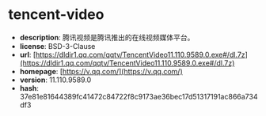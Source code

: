 # tencent-video

- **description**: 腾讯视频是腾讯推出的在线视频媒体平台。
- **license**: BSD-3-Clause
- **url**: [https://dldir1.qq.com/qqtv/TencentVideo11.110.9589.0.exe#/dl.7z](https://dldir1.qq.com/qqtv/TencentVideo11.110.9589.0.exe#/dl.7z)
- **homepage**: [https://v.qq.com/](https://v.qq.com/)
- **version**: 11.110.9589.0
- **hash**: 37e81e81644389fc41472c84722f8c9173ae36bec17d51317191ac866a734df3

